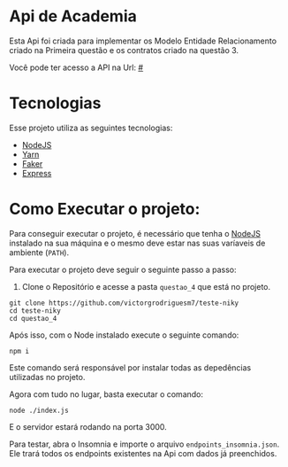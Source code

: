 # Api de Academia

Esta Api foi criada para implementar os Modelo Entidade Relacionamento criado na Primeira questão e os contratos criado na questão 3.

Você pode ter acesso a API na Url: [#](#)

# Tecnologias

Esse projeto utiliza as seguintes tecnologias:

- [NodeJS](https://nodejs.org/)
- [Yarn](https://yarnpkg.com/)
- [Faker](https://fakerjs.dev/)
- [Express](https://expressjs.com/pt-br/)

# Como Executar o projeto:

Para conseguir executar o projeto, é necessário que tenha o [NodeJS](https://nodejs.org/) instalado na sua máquina e o mesmo deve estar nas suas varíaveis de ambiente (`PATH`).

Para executar o projeto deve seguir o seguinte passo a passo:

1. Clone o Repositório e acesse a pasta `questao_4` que está no projeto.

```batch
git clone https://github.com/victorgrodriguesm7/teste-niky
cd teste-niky
cd questao_4
```

Após isso, com o Node instalado execute o seguinte comando:

```batch
npm i
```

Este comando será responsável por instalar todas as depedências utilizadas no projeto.

Agora com tudo no lugar, basta executar o comando:

```batch
node ./index.js
```

E o servidor estará rodando na porta 3000.

Para testar, abra o Insomnia e importe o arquivo `endpoints_insomnia.json`. Ele trará todos os endpoints existentes na Api com dados já preenchidos.